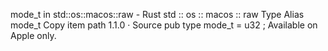 mode_t in std::os::macos::raw - Rust
std
::
os
::
macos
::
raw
Type Alias
mode_t
Copy item path
1.1.0
·
Source
pub type mode_t =
u32
;
Available on
Apple
only.